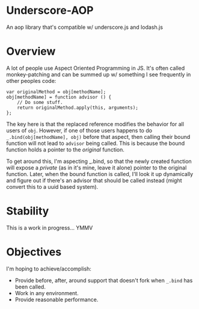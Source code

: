 Underscore-AOP
==============
An aop library that's compatible w/ underscore.js and lodash.js

Overview
========
A lot of people use Aspect Oriented Programming in JS. It's often called monkey-patching and can be
summed up w/ something I see frequently in other peoples code:

    var originalMethod = obj[methodName];
    obj[methodName] = function advisor () {
        // Do some stuff.
        return originalMethod.apply(this, arguments);
    };

The key here is that the replaced reference modifies the behavior for all users of `obj`. However,
if one of those users happens to do `_.bind(obj[methodName], obj)` before that aspect, then calling
their bound function will not lead to `advisor` being called. This is because the bound function
holds a pointer to the *original* function.

To get around this, I'm aspecting _.bind, so that the newly created function will expose a
*private* (as in it's mine, leave it alone) pointer to the original function. Later, when the bound
function is called, I'll look it up dynamically and figure out if there's an advisor that should be
called instead (might convert this to a uuid based system).


Stability
=========
This is a work in progress... YMMV

Objectives
==========
I'm hoping to achieve/accomplish:

 - Provide before, after, around support that doesn't fork when `_.bind` has been called.
 - Work in any environment.
 - Provide reasonable performance.
